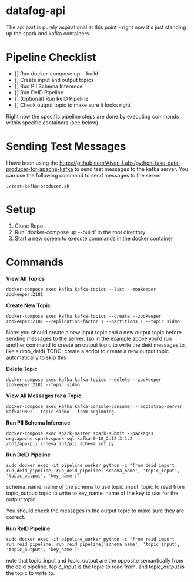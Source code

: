 # datafog-api
The api part is purely aspirational at this point - right now it's just standing up the spark and kafka containers. 



# Pipeline Checklist
- [] Run docker-compose up --build
- [] Create input and output topics
- [] Run PII Schema Inference
- [] Run DeID Pipeline
- [] (Optional) Run ReID Pipeline 
- [] Check output topic to make sure it looks right

Right now the specific pipeline steps are done by executing commands within specific containers (see below). 

# Sending Test Messages
I have been using the https://github.com/Aiven-Labs/python-fake-data-producer-for-apache-kafka to send test messages to the kafka server. You can use the following command to send messages to the server:

```
./test-kafka-producer.sh
```



# Setup
1. Clone Repo
2. Run `docker-compose up --build' in the root directory
3. Start a new screen to execute commands in the docker container

# Commands

**View All Topics**

```
docker-compose exec kafka kafka-topics --list --zookeeper zookeeper:2181
```
**Create New Topic**

```
docker-compose exec kafka kafka-topics --create --zookeeper zookeeper:2181 --replication-factor 1 --partitions 1 --topic sidmo
```
Note: you should create a new input topic and a new output topic before sending messages to the server. (so in the example above you'd run another command to create an output topic to write the deid messages to, like sidmo_deid)
TODO: create a script to create a new output topic automatically to skip this

**Delete Topic**

```
docker-compose exec kafka kafka-topics --delete --zookeeper zookeeper:2181 --topic sidmo
```

**View All Messages for a Topic**

```
docker-compose exec kafka kafka-console-consumer --bootstrap-server kafka:9092 --topic sidmo --from-beginning
```

**Run PII Schema Inference**

```
docker-compose exec spark-master spark-submit --packages org.apache.spark:spark-sql-kafka-0-10_2.12:3.1.2 /opt/app/pii_schema_inf/pii_schema_inf.py
```

**Run DeID Pipeline**
    
``` 
sudo docker exec -it pipeline_worker python -c "from deid import run_deid_pipeline; run_deid_pipeline('schema_name', 'topic_input', 'topic_output', 'key_name')"
```
schema_name: name of the schema to use
topic_input: topic to read from
topic_output: topic to write to
key_name: name of the key to use for the output topic

You should check the messages in the output topic to make sure they are correct.

**Run ReID Pipeline**

```
sudo docker exec -it pipeline_worker python -c "from reid import run_reid_pipeline; run_reid_pipeline('schema_name', 'topic_input', 'topic_output', 'key_name')"
```

note that topic_input and topic_output are the opposite semantically from the deid pipeline. topic_input is the topic to read from, and topic_output is the topic to write to. 
